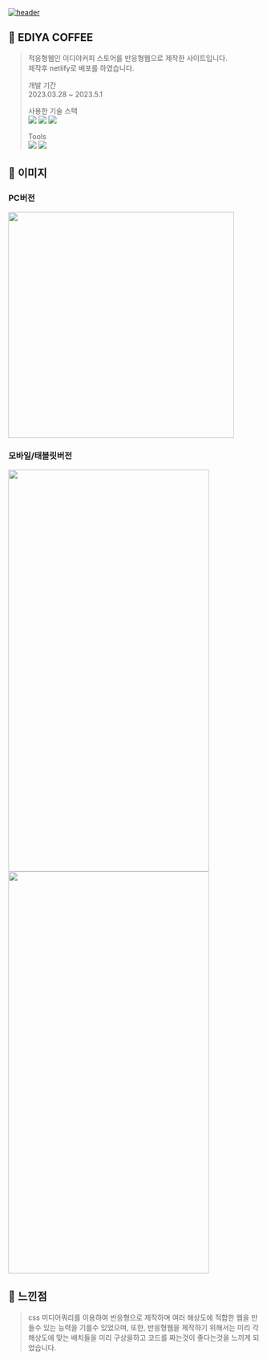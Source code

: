 <a href="https://ediya-portfolio.netlify.app/">![header](https://capsule-render.vercel.app/api?type=soft&color=002053&height=120&section=header&text=EDIYA%20STORE&fontSize=50&fontColor=fff&animation=fadeIn)</a>
## 📌 EDIYA COFFEE

> 적응형웹인 이디야커피 스토어를 반응형웹으로 제작한 사이트입니다.  
> 제작후 netlify로 배포를 하였습니다. 
>   
> 개발 기간  
> 2023.03.28 ~ 2023.5.1
>
> 사용한 기술 스택  
<a href="#!"><img src="https://img.shields.io/badge/html5-E34F26?style=flat&logo=html5&logoColor=white"/></a>
<a href="#!"><img src="https://img.shields.io/badge/css3-1572B6?style=flat&logo=css3&logoColor=white"/></a>
<a href="#!"><img src="https://img.shields.io/badge/jquery-0769AD?style=flat&logo=jquery&logoColor=white"/></a> 
>
> Tools  
> <a href="#!"><img src="https://img.shields.io/badge/visualstudiocode-007ACC?style=flat&logo=visualstudiocode&logoColor=white"/></a>
> <a href="#!"><img src="https://img.shields.io/badge/github-181717?style=flat&logo=github&logoColor=white"/></a>
> 
## 📌 이미지
### PC버전  
  <img src="https://github.com/Tae-Hyun98/EDIYA-Project/assets/119056869/5642993e-5463-44fb-9118-a65e30c58c08" height="450"/>  
  
### 모바일/태블릿버전  
  <img src="https://github.com/Tae-Hyun98/EDIYA-Project/assets/119056869/bb73171a-50a3-4194-8e0f-96c71c430cdd" width="400" height="800" margin-right="30"/>
  <img src="https://github.com/Tae-Hyun98/EDIYA-Project/assets/119056869/51e2c737-b358-4977-a5f8-e7438424c362" width="400" height="800"/> 
  
## 📌 느낀점
> css 미디어쿼리를 이용하여 반응형으로 제작하며 여러 해상도에 적합한 웹을 만들수 있는 능력을 기를수 있었으며,
> 또한, 반응형웹을 제작하기 위해서는 미리 각 해상도에 맞는 배치들을 미리 구상을하고 코드를 짜는것이 좋다는것을 느끼게 되었습니다.
